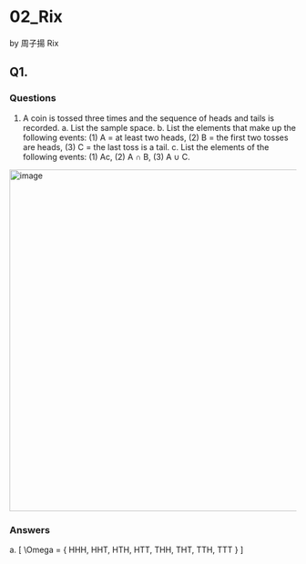 # 02_Rix

by 周子揚 Rix

## Q1. 

### Questions 

1. A coin is tossed three times and the sequence of heads and tails is recorded.
a. List the sample space.
b. List the elements that make up the following events: (1) A = at least two
heads, (2) B = the first two tosses are heads, (3) C = the last toss is a tail. c. List the elements of the following events: (1) Ac, (2) A ∩ B, (3) A ∪ C.

<img width="601" alt="image" src="https://github.com/user-attachments/assets/a3f5b163-43fa-4823-a379-65add5edaed4">


### Answers

a. \[
\Omega = \{ HHH, HHT, HTH, HTT, THH, THT, TTH, TTT \}
\]
